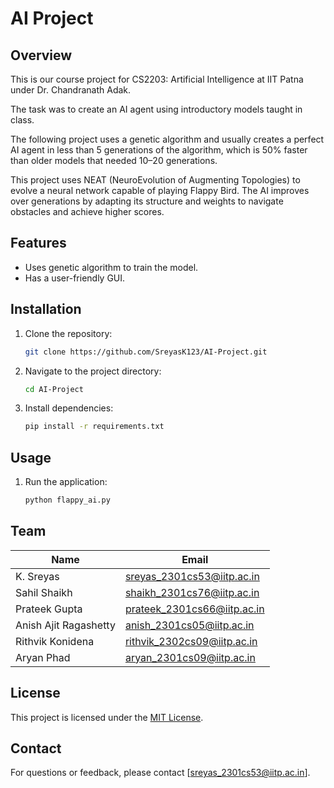 # AI Project

## Overview
This is our course project for CS2203: Artificial Intelligence at IIT Patna under Dr. Chandranath Adak.

The task was to create an AI agent using introductory models taught in class.

The following project uses a genetic algorithm and usually creates a perfect AI agent in less than 5 generations of the algorithm, which is 50% faster than older models that needed 10–20 generations.

This project uses NEAT (NeuroEvolution of Augmenting Topologies) to evolve a neural network capable of playing Flappy Bird. The AI improves over generations by adapting its structure and weights to navigate obstacles and achieve higher scores.

## Features
- Uses genetic algorithm to train the model.
- Has a user-friendly GUI.

## Installation
1. Clone the repository:
   ```bash
   git clone https://github.com/SreyasK123/AI-Project.git
   ```
2. Navigate to the project directory:
   ```bash
   cd AI-Project
   ```
3. Install dependencies:
   ```bash
   pip install -r requirements.txt
   ```

## Usage
1. Run the application:
   ```bash
   python flappy_ai.py
   ```

## Team
| Name                   | Email                          |
|------------------------|--------------------------------|
| K. Sreyas              | sreyas_2301cs53@iitp.ac.in     |
| Sahil Shaikh           | shaikh_2301cs76@iitp.ac.in     |
| Prateek Gupta          | prateek_2301cs66@iitp.ac.in    |
| Anish Ajit Ragashetty  | anish_2301cs05@iitp.ac.in      |
| Rithvik Konidena       | rithvik_2302cs09@iitp.ac.in    |
| Aryan Phad             | aryan_2301cs09@iitp.ac.in      |

## License
This project is licensed under the [MIT License](LICENSE).

## Contact
For questions or feedback, please contact [sreyas_2301cs53@iitp.ac.in].




